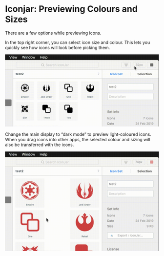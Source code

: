 # Iconjar: Previewing Colours and Sizes

There are a few options while previewing icons.

In the top right corner, you can select icon size and colour. This lets you quickly see how icons will look before picking them.

![Preview colours and sizes](./files/iconjar-preview-color-size.gif)

Change the main display to “dark mode” to preview light-coloured icons. When you drag icons into other apps, the selected colour and sizing will also be transferred with the icons.

![Preview on a dark background](./files/iconjar-preview-dark-grid.gif)
